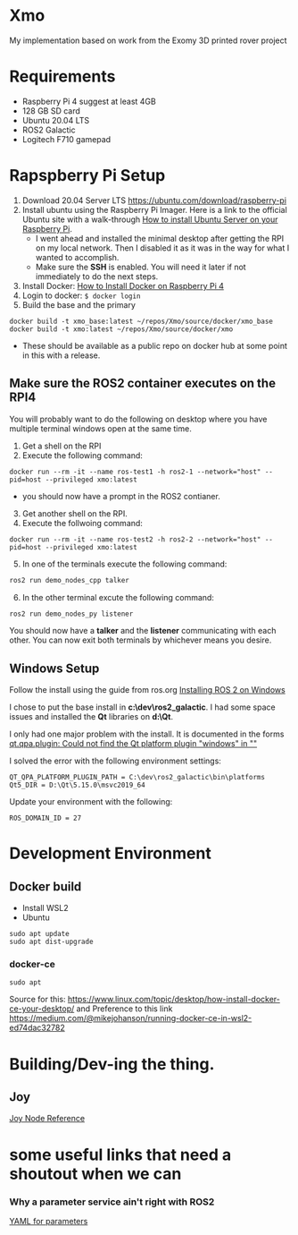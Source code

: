 # Xmo
My implementation based on work from the Exomy 3D printed rover project

# Requirements
- Raspberry Pi 4 suggest at least 4GB
- 128 GB SD card
- Ubuntu 20.04 LTS
- ROS2 Galactic 
- Logitech F710 gamepad

# Rapspberry Pi Setup
1. Download 20.04 Server LTS https://ubuntu.com/download/raspberry-pi
1. Install ubuntu using the Raspberry Pi Imager.  Here is a link to the official Ubuntu site with a walk-through [How to install Ubuntu Server on your Raspberry Pi](https://ubuntu.com/tutorials/how-to-install-ubuntu-on-your-raspberry-pi#1-overview). 
   -  I went ahead and installed the minimal desktop after getting the RPI on my local network.  Then I disabled it as it was in the way for what I wanted to accomplish.
   -  Make sure the **SSH** is enabled.  You will need it later if not immediately to do the next steps. 
3. Install Docker: [How to Install Docker on Raspberry Pi 4](https://linuxhint.com/install_docker_raspberry_pi-2/)
4. Login to docker: ```$ docker login ```
5. Build the base and the primary 
```
docker build -t xmo_base:latest ~/repos/Xmo/source/docker/xmo_base
docker build -t xmo:latest ~/repos/Xmo/source/docker/xmo
```

- These should be available as a public repo on docker hub at some point in this with a release.

## Make sure the ROS2 container executes on the RPI4
You will probably want to do the following on desktop where you have multiple terminal windows open at the same time.
1. Get a shell on the RPI
2. Execute the following command:
```
docker run --rm -it --name ros-test1 -h ros2-1 --network="host" --pid=host --privileged xmo:latest
```
- you should now have a prompt in the ROS2 contianer.
3.  Get another shell on the RPI.
4.  Execute the follwoing command:
 ```
 docker run --rm -it --name ros-test2 -h ros2-2 --network="host" --pid=host --privileged xmo:latest
 ```
 5. In one of the terminals execute the following command:
```bash
ros2 run demo_nodes_cpp talker
```
6. In the other terminal excute the following command:
```bash
ros2 run demo_nodes_py listener
```
You should now have a **talker** and the **listener** communicating with each other.  You can now exit both terminals by whichever means you desire.


## Windows Setup
Follow the install using the guide from ros.org [Installing ROS 2 on Windows](https://docs.ros.org/en/galactic/Installation/Windows-Install-Binary.html#installing-ros-2-on-windows)

I chose to put the base install in __c:\dev\ros2_galactic__.  I had some space issues and installed the __Qt__ libraries on __d:\Qt__.

I only had one major problem with the install.  It is documented in the forms [qt.qpa.plugin: Could not find the Qt platform plugin "windows" in ""](https://answers.ros.org/question/354707/qtqpaplugin-could-not-find-the-qt-platform-plugin-windows-in/?comment=356089#post-id-356089)

I solved the error with the following environment settings:

```
QT_QPA_PLATFORM_PLUGIN_PATH = C:\dev\ros2_galactic\bin\platforms
Qt5_DIR = D:\Qt\5.15.0\msvc2019_64
```

Update your environment with the following:
```
ROS_DOMAIN_ID = 27
```

# Development Environment

## Docker build
- Install WSL2
- Ubuntu
```
sudo apt update 
sudo apt dist-upgrade
```

### docker-ce
```
sudo apt 
```

Source for this: https://www.linux.com/topic/desktop/how-install-docker-ce-your-desktop/
and Preference to this link https://medium.com/@mikejohanson/running-docker-ce-in-wsl2-ed74dac32782

# Building/Dev-ing the thing.
## Joy
[Joy Node Reference](http://wiki.ros.org/joy)


# some useful links that need a shoutout when we can
### Why a parameter service ain't right with ROS2
[YAML for parameters](https://roboticsbackend.com/ros2-yaml-params/#From_a_launch_file)
